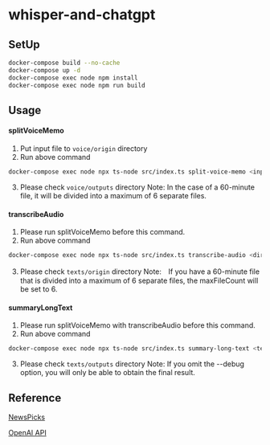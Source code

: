 # whisper-and-chatgpt
## SetUp
```bash
docker-compose build --no-cache
docker-compose up -d
docker-compose exec node npm install
docker-compose exec node npm run build
```

## Usage
#### splitVoiceMemo
1. Put input file to `voice/origin` directory
2. Run above command
```bash
docker-compose exec node npx ts-node src/index.ts split-voice-memo <inputFileName> <dirName>
```
3. Please check `voice/outputs` directory
Note: In the case of a 60-minute file, it will be divided into a maximum of 6 separate files.

#### transcribeAudio
1. Please run splitVoiceMemo before this command.
2. Run above command
```bash
docker-compose exec node npx ts-node src/index.ts transcribe-audio <dirName> <maxFileCount>
```
3. Please check `texts/origin` directory
Note:　If you have a 60-minute file that is divided into a maximum of 6 separate files, the maxFileCount will be set to 6.

#### summaryLongText
1. Please run splitVoiceMemo with transcribeAudio before this command.
2. Run above command
```bash
docker-compose exec node npx ts-node src/index.ts summary-long-text <texts/origin/dirName/file> > texts/outputs/<output.txt> --debug
```
3. Please check `texts/outputs` directory
Note: If you omit the --debug option, you will only be able to obtain the final result.

## Reference
[NewsPicks](https://github.com/newspicks/learn-chatgpt-api)

[OpenAI API](https://platform.openai.com/docs/api-reference)
